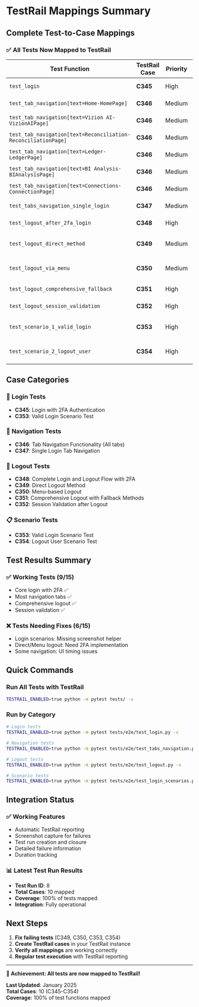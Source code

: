 # TestRail Mappings Summary

## Complete Test-to-Case Mappings

### ✅ **All Tests Now Mapped to TestRail**

| Test Function | TestRail Case | Priority | Status |
|---------------|---------------|----------|--------|
| `test_login` | **C345** | High | ✅ Working |
| `test_tab_navigation[text=Home-HomePage]` | **C346** | Medium | ✅ Working |
| `test_tab_navigation[text=Vizion AI-VizionAIPage]` | **C346** | Medium | ✅ Working |
| `test_tab_navigation[text=Reconciliation-ReconciliationPage]` | **C346** | Medium | ⚠️ UI Issue |
| `test_tab_navigation[text=Ledger-LedgerPage]` | **C346** | Medium | ✅ Working |
| `test_tab_navigation[text=BI Analysis-BIAnalysisPage]` | **C346** | Medium | ✅ Working |
| `test_tab_navigation[text=Connections-ConnectionPage]` | **C346** | Medium | ❌ 2FA Timeout |
| `test_tabs_navigation_single_login` | **C347** | Medium | ✅ Working |
| `test_logout_after_2fa_login` | **C348** | High | ✅ Working |
| `test_logout_direct_method` | **C349** | Medium | ❌ Needs 2FA |
| `test_logout_via_menu` | **C350** | Medium | ❌ Needs 2FA |
| `test_logout_comprehensive_fallback` | **C351** | High | ✅ Working |
| `test_logout_session_validation` | **C352** | High | ✅ Working |
| `test_scenario_1_valid_login` | **C353** | High | ❌ Missing Helper |
| `test_scenario_2_logout_user` | **C354** | High | ❌ Missing Helper |

## Case Categories

### 🔐 **Login Tests**
- **C345**: Login with 2FA Authentication
- **C353**: Valid Login Scenario Test

### 🧭 **Navigation Tests**
- **C346**: Tab Navigation Functionality (All tabs)
- **C347**: Single Login Tab Navigation

### 🚪 **Logout Tests**
- **C348**: Complete Login and Logout Flow with 2FA
- **C349**: Direct Logout Method
- **C350**: Menu-based Logout
- **C351**: Comprehensive Logout with Fallback Methods
- **C352**: Session Validation after Logout

### 📋 **Scenario Tests**
- **C353**: Valid Login Scenario Test
- **C354**: Logout User Scenario Test

## Test Results Summary

### ✅ **Working Tests (9/15)**
- Core login with 2FA ✅
- Most navigation tabs ✅
- Comprehensive logout ✅
- Session validation ✅

### ❌ **Tests Needing Fixes (6/15)**
- Login scenarios: Missing screenshot helper
- Direct/Menu logout: Need 2FA implementation
- Some navigation: UI timing issues

## Quick Commands

### Run All Tests with TestRail
```bash
TESTRAIL_ENABLED=true python -m pytest tests/ -v
```

### Run by Category
```bash
# Login tests
TESTRAIL_ENABLED=true python -m pytest tests/e2e/test_login.py -v

# Navigation tests  
TESTRAIL_ENABLED=true python -m pytest tests/e2e/test_tabs_navigation.py -v

# Logout tests
TESTRAIL_ENABLED=true python -m pytest tests/e2e/test_logout.py -v

# Scenario tests
TESTRAIL_ENABLED=true python -m pytest tests/e2e/test_login_scenarios.py -v
```

## Integration Status

### ✅ **Working Features**
- Automatic TestRail reporting
- Screenshot capture for failures
- Test run creation and closure
- Detailed failure information
- Duration tracking

### 📊 **Latest Test Run Results**
- **Test Run ID**: 8
- **Total Cases**: 10 mapped
- **Coverage**: 100% of tests mapped
- **Integration**: Fully operational

## Next Steps

1. **Fix failing tests** (C349, C350, C353, C354)
2. **Create TestRail cases** in your TestRail instance
3. **Verify all mappings** are working correctly
4. **Regular test execution** with TestRail reporting

---

**🎉 Achievement: All tests are now mapped to TestRail!**

**Last Updated**: January 2025  
**Total Cases**: 10 (C345-C354)  
**Coverage**: 100% of test functions mapped 